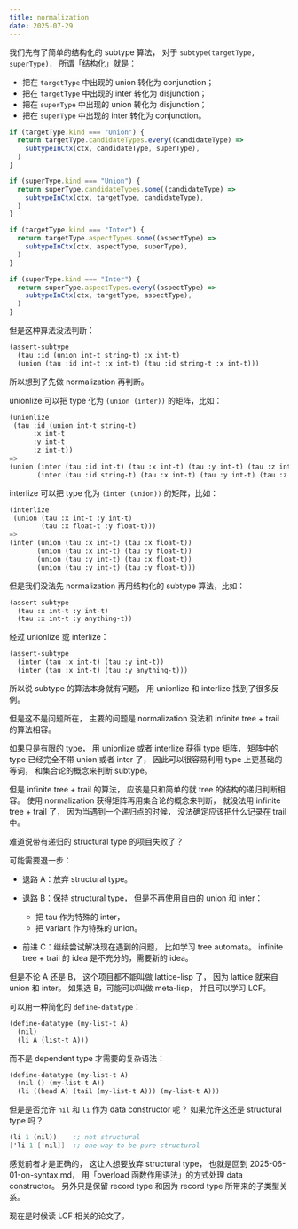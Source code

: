 ```yaml
---
title: normalization
date: 2025-07-29
---
```


我们先有了简单的结构化的 subtype 算法，
对于 `subtype(targetType, superType)`，
所谓「结构化」就是：
- 把在 `targetType` 中出现的 union 转化为 conjunction；
- 把在 `targetType` 中出现的 inter 转化为 disjunction；
- 把在 `superType` 中出现的 union 转化为 disjunction；
- 把在 `superType` 中出现的 inter 转化为 conjunction。

```typescript
if (targetType.kind === "Union") {
  return targetType.candidateTypes.every((candidateType) =>
    subtypeInCtx(ctx, candidateType, superType),
  )
}

if (superType.kind === "Union") {
  return superType.candidateTypes.some((candidateType) =>
    subtypeInCtx(ctx, targetType, candidateType),
  )
}

if (targetType.kind === "Inter") {
  return targetType.aspectTypes.some((aspectType) =>
    subtypeInCtx(ctx, aspectType, superType),
  )
}

if (superType.kind === "Inter") {
  return superType.aspectTypes.every((aspectType) =>
    subtypeInCtx(ctx, targetType, aspectType),
  )
}
```

但是这种算法没法判断：

```scheme
(assert-subtype
  (tau :id (union int-t string-t) :x int-t)
  (union (tau :id int-t :x int-t) (tau :id string-t :x int-t)))
```

所以想到了先做 normalization 再判断。

unionlize 可以把 type 化为 `(union (inter))` 的矩阵，比如：

```scheme
(unionlize
 (tau :id (union int-t string-t)
      :x int-t
      :y int-t
      :z int-t))
=>
(union (inter (tau :id int-t) (tau :x int-t) (tau :y int-t) (tau :z int-t))
       (inter (tau :id string-t) (tau :x int-t) (tau :y int-t) (tau :z int-t)))
```

interlize 可以把 type 化为 `(inter (union))` 的矩阵，比如：

```scheme
(interlize
 (union (tau :x int-t :y int-t)
        (tau :x float-t :y float-t)))
=>
(inter (union (tau :x int-t) (tau :x float-t))
       (union (tau :x int-t) (tau :y float-t))
       (union (tau :y int-t) (tau :x float-t))
       (union (tau :y int-t) (tau :y float-t)))
```

但是我们没法先 normalization 再用结构化的 subtype 算法，比如：

```scheme
(assert-subtype
  (tau :x int-t :y int-t)
  (tau :x int-t :y anything-t))
```

经过 unionlize 或 interlize：

```scheme
(assert-subtype
  (inter (tau :x int-t) (tau :y int-t))
  (inter (tau :x int-t) (tau :y anything-t)))
```

所以说 subtype 的算法本身就有问题，
用 unionlize 和 interlize 找到了很多反例。

但是这不是问题所在，
主要的问题是 normalization
没法和 infinite tree + trail 的算法相容。

如果只是有限的 type，
用 unionlize 或者 interlize 获得 type 矩阵，
矩阵中的 type 已经完全不带 union 或者 inter 了，
因此可以很容易利用 type 上更基础的等词，
和集合论的概念来判断 subtype。

但是 infinite tree + trail 的算法，
应该是只和简单的就 tree 的结构的递归判断相容。
使用 normalization 获得矩阵再用集合论的概念来判断，
就没法用 infinite tree + trail 了，
因为当遇到一个递归点的时候，
没法确定应该把什么记录在 trail 中。

难道说带有递归的 structural type 的项目失败了？

可能需要退一步：

- 退路 A：放弃 structural type。

- 退路 B：保持 structural type，
  但是不再使用自由的 union 和 inter：
  - 把 tau 作为特殊的 inter，
  - 把 variant 作为特殊的 union。

- 前进 C：继续尝试解决现在遇到的问题，
  比如学习 tree automata。
  infinite tree + trail 的 idea 是不充分的，需要新的 idea。

但是不论 A 还是 B，
这个项目都不能叫做 lattice-lisp 了，
因为 lattice 就来自 union 和 inter。
如果选 B，可能可以叫做 meta-lisp，
并且可以学习 LCF。

可以用一种简化的 `define-datatype`：

```scheme
(define-datatype (my-list-t A)
  (nil)
  (li A (list-t A)))
```

而不是 dependent type 才需要的复杂语法：

```scheme
(define-datatype (my-list-t A)
  (nil () (my-list-t A))
  (li ((head A) (tail (my-list-t A))) (my-list-t A)))
```

但是是否允许 `nil` 和 `li` 作为 data constructor 呢？
如果允许这还是 structural type 吗？

```scheme
(li 1 (nil))    ;; not structural
['li 1 ['nil]]  ;; one way to be pure structural
```

感觉前者才是正确的，
这让人想要放弃 structural type，
也就是回到 2025-06-01-on-syntax.md，
用「overload 函数作用语法」的方式处理 data constructor。
另外只是保留 record type 和因为 record type 所带来的子类型关系。

现在是时候读 LCF 相关的论文了。
